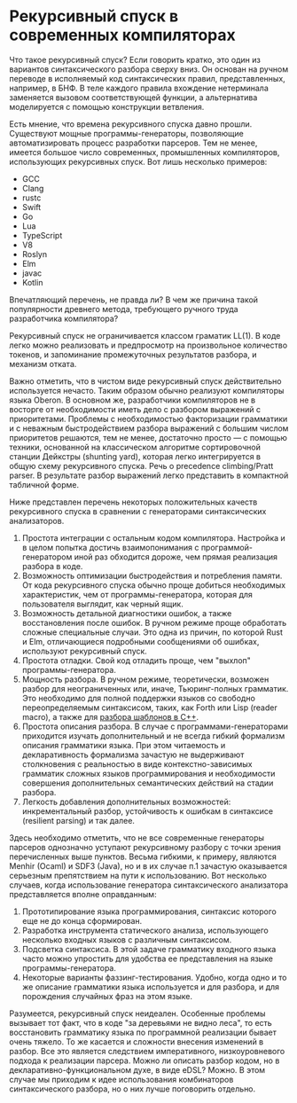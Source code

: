 ﻿# Рекурсивный спуск в современных компиляторах

Что такое рекурсивный спуск? Если говорить кратко, это один из вариантов синтаксического разбора сверху вниз. Он основан на ручном переводе в исполняемый код синтаксических правил, представленных, например, в БНФ. В теле каждого правила вхождение нетерминала заменяется вызовом соответствующей функции, а альтернатива моделируется с помощью конструкции ветвления.

Есть мнение, что времена рекурсивного спуска давно прошли. Существуют мощные программы-генераторы, позволяющие автоматизировать процесс разработки парсеров. Тем не менее, имеется большое число современных, промышленных компиляторов, использующих рекурсивных спуск. Вот лишь несколько примеров:

* GCC
* Clang
* rustc
* Swift
* Go
* Lua
* TypeScript
* V8
* Roslyn
* Elm
* javac
* Kotlin

Впечатляющий перечень, не правда ли? В чем же причина такой популярности древнего метода, требующего ручного труда разработчика компилятора?

Рекурсивный спуск не ограничивается классом граматик LL(1). В коде легко можно реализовать и предпросмотр на произвольное количество токенов, и запоминание промежуточных результатов разбора, и механизм отката.

Важно отметить, что в чистом виде рекурсивный спуск действительно используется нечасто. Таким образом обычно реализуют компиляторы языка Oberon. В основном же, разработчики компиляторов не в восторге от необходимости иметь дело с разбором выражений с приоритетами. Проблемы с необходимостью факторизации грамматики и с неважным быстродействием разбора выражений с большим числом приоритетов решаются, тем не менее, достаточно просто — с помощью техники, основанной на классическом алгоритме сортировочной станции Дейкстры (shunting yard), которая легко интегрируется в общую схему рекурсивного спуска. Речь о precedence climbing/Pratt parser. В результате разбор выражений легко представить в компактной табличной форме.

Ниже представлен перечень некоторых положительных качеств рекурсивного спуска в сравнении с генераторами синтаксических анализаторов.

1. Простота интеграции с остальным кодом компилятора. Настройка и в целом попытка достичь взаимопонимания с программой-генератором иной раз обходится дороже, чем прямая реализация разбора в коде.
2. Возможность оптимизации быстродействия и потребления памяти. От кода рекурсивного спуска обычно проще добиться необходимых характеристик, чем от программы-генератора, которая для пользователя выглядит, как черный ящик.
3. Возможность детальной диагностики ошибок, а также восстановления после ошибок. В ручном режиме проще обработать сложные специальные случаи. Это одна из причин, по которой Rust и Elm, отличающиеся подробными сообщениями об ошибках, используют рекурсивный спуск.
4. Простота отладки. Свой код отладить проще, чем "выхлоп" программы-генератора.
5. Мощность разбора. В ручном режиме, теоретически, возможен разбор для неограниченных или, иначе, Тьюринг-полных грамматик. Это необходимо для полной поддержки языков со свободно переопределяемым синтаксисом, таких, как Forth или Lisp (reader macro), а также для [разбора шаблонов в C++](http://replay.waybackmachine.org/20060918135742/http://osl.iu.edu/~tveldhui/papers/2003/turing.pdf).
6. Простота описания разбора. В случае с программами-генераторами приходится изучать дополнительный и не всегда гибкий формализм описания грамматики языка. При этом читаемость и декларативность формализма зачастую не выдерживают столкновения с реальностью в виде контекстно-зависимых грамматик сложных языков программирования и необходимости совершения дополнительных семантических действий на стадии разбора. 
7. Легкость добавления дополнительных возможностей: инкрементальный разбор, устойчивость к ошибкам в синтаксисе (resilient parsing) и так далее.

Здесь необходимо отметить, что не все современные генераторы парсеров однозначно уступают рекурсивному разбору с точки зрения перечисленных выше пунктов. Весьма гибкими, к примеру, являются Menhir (Ocaml) и SDF3 (Java), но и в их случае п.1 зачастую оказывается серьезным препятствием на пути к использованию. Вот несколько случаев, когда использование генератора синтаксического анализатора представляется вполне оправданным:

1. Прототипирование языка программирования, синтаксис которого еще не до конца сформирован.
2. Разработка инструмента статического анализа, использующего несколько входных языков с различным синтаксисом.
3. Подсветка синтаксиса. В этой задаче грамматику входного языка часто можно упростить для удобства ее представления на языке программы-генератора.
4. Некоторые варианты фаззинг-тестирования. Удобно, когда одно и то же описание грамматики языка используется и для разбора, и для порождения случайных фраз на этом языке.

Разумеется, рекурсивный спуск неидеален. Особенные проблемы вызывает тот факт, что в коде "за деревьями не видно леса", то есть восстановить грамматику языка по программной реализации бывает очень тяжело. То же касается и сложности внесения изменений в разбор.
Все это является следствием императивного, низкоуровневого подхода к реализации парсера. Можно ли описать разбор кодом, но в декларативно-функциональном духе, в виде eDSL? Можно. В этом случае мы приходим к идее использования комбинаторов синтаксического разбора, но о них лучше поговорить отдельно.

